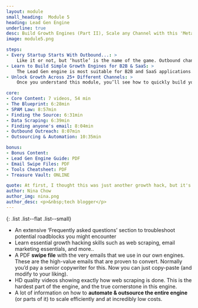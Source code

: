 ```yaml
---
layout: module
small_heading:  Module 5
heading: Lead Gen Engine
underline: true
desc: Build Growth Engines (Part II), Scale any Channel with this 'Meta Blueprint'...
image: module5.png

steps:
- Every Startup Starts With Outbound...: >
    Like it or not, but ‘hustle’ is the name of the game. Outbound channels allow you to “scale the hustle” in a way that’s both <i>simple</i>, and <i>proven to work</i>.
- Learn to Build Simple Growth Engines for B2B & SaaS: >
    The Lead Gen engine is most suitable for B2B and SaaS applications. It’s a proven engine, and incredibly cheap/simple to set up and drive leads.
- Unlock Growth Across 25+ Different Channels: >
    Once you understand this module, you’ll see how to quickly build your own growth engines — no matter which channel you tap into <i>(it’s all the same!)</i>

core:
- Core Content: 7 videos, 54 min
- The Blueprint: 6:28min
- SPAM Law: 8:57min
- Finding the Source: 6:31min
- Data Scraping: 6:39min
- Finding anyone's email: 8:04min
- Outbound Outreach: 8:07min
- Outsourcing & Automation: 10:35min

bonus:
- Bonus Content:
- Lead Gen Engine Guide: PDF
- Email Swipe Files: PDF
- Tools Cheatsheet: PDF
- Treasure Vault: ONLINE

quote: At first, I thought this was just another growth hack, but it's a whole system and it works great!
author: Nina Chow
author_img: nina.png
author_desc: <p>&nbsp;tech blogger</p>
---
```


{: .list .list--flat .list--small}
- An extensive ‘Frequently asked questions’ section to troubleshoot potential roadblocks you might encounter
- Learn essential growth hacking skills such as web scraping, email marketing essentials, and more..
- A PDF <b>swipe file</b> with the very emails that we use in our own engines. These are the high-value emails that are proven to convert. Normally you’d pay a senior copywriter for this. Now you can just copy-paste (and modify to your liking).
- HD quality videos showing exactly how web scraping is done. This is the hardest part of the engine, and the true cornerstone in this engine.
- A lot of information on how to <b>automate & outsource the entire engine</b> (or parts of it) to scale efficiently and at incredibly low costs.
